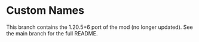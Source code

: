 # Custom Names

This branch contains the 1.20.5+6 port of the mod (no longer updated). See the main branch for the full README.
